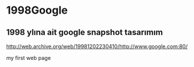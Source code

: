 # 1998Google
## 1998 ylına ait google snapshot tasarımım

http://web.archive.org/web/19981202230410/http://www.google.com:80/

my first web page 
